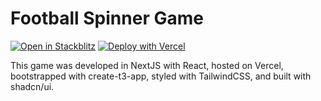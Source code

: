 # Football Spinner Game
[![Open in Stackblitz](https://developer.stackblitz.com/img/open_in_stackblitz.svg)](https://stackblitz.com/github/maxwiseman/football-draft-spinner)
[![Deploy with Vercel](https://vercel.com/button)](https://vercel.com/new/clone?repository-url=https%3A%2F%2Fgithub.com%2Fmaxwiseman%2Ffootball-draft-spinner)

This game was developed in NextJS with React, hosted on Vercel, bootstrapped with create-t3-app, styled with TailwindCSS, and built with shadcn/ui.
